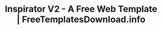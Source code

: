 ---
layout: template-preview
categories: template

template-name: "INSPIRATOR V2"
template-name-lowercase-no-spaces: "inspirator-v2"
title: "Inspirator V2 - A Free Web Template | FreeTemplatesDownload.info"
permalink: /template/inspirator-v2.html

template-large-img: "http://freetemplatesdownload.info/images/promobillboards/inspirator-v2.jpg"
template-small-img: "http://freetemplatesdownload.info/images/homepage/inspirator-v2.jpg"

show-on-homepage: "no"
---